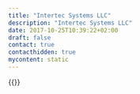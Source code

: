 ```yaml
---
title: "Intertec Systems LLC"
description: "Intertec Systems LLC"
date: 2017-10-25T10:39:22+02:00
draft: false
contact: true
contacthidden: true
mycontent: static
---
```

{{<partner-single
company="Intertec Systems LLC"
type="si"
website="http://www.intertecsystems.com  "
countrycode="AE"
city="dubai"
description="about Intertec we are 28 Years old company operating in  Middle East & IndiaRegional Specialist; Top 10 in the GCC already having  35+ Technology Alliances"
siregion="emea,apac"
level="basic"
logo="//images.ctfassets.net/vpidbgnakfvf/6RuoysNeqG1wfHtsfEbbcr/777a098f5a6297b3ed6dcc461247ed1d/intertec_systems_llc_logo.png">}}